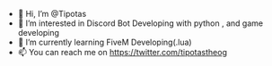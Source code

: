 - 👋 Hi, I’m @Tipotas
- 👀 I’m interested in Discord Bot Developing with python , and game developing
- 🌱 I’m currently learning FiveM Developing(.lua)
- 📫 You can reach me on https://twitter.com/tipotastheog

<!---
Tipotas/Tipotas is a ✨ special ✨ repository because its `README.md` (this file) appears on your GitHub profile.
You can click the Preview link to take a look at your changes.
--->

